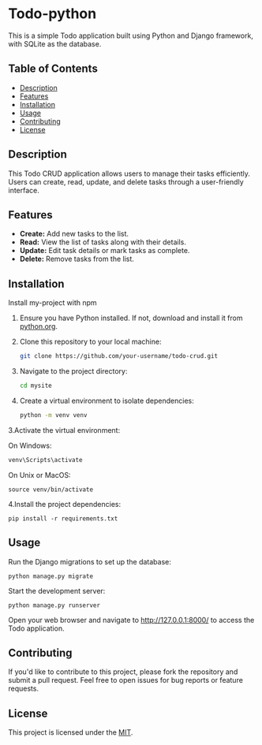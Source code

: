 # Todo-python

This is a simple Todo application built using Python and Django framework, with SQLite as the database.

## Table of Contents

- [Description](#description)
- [Features](#features)
- [Installation](#installation)
- [Usage](#usage)
- [Contributing](#contributing)
- [License](#license)

## Description

This Todo CRUD application allows users to manage their tasks efficiently. Users can create, read, update, and delete tasks through a user-friendly interface.

## Features

- **Create:** Add new tasks to the list.
- **Read:** View the list of tasks along with their details.
- **Update:** Edit task details or mark tasks as complete.
- **Delete:** Remove tasks from the list.

## Installation

Install my-project with npm
1. Ensure you have Python installed. If not, download and install it from [python.org](https://www.python.org/).

2. Clone this repository to your local machine:

   ```bash
   git clone https://github.com/your-username/todo-crud.git

1. Navigate to the project directory:
   ```bash
   cd mysite

2. Create a virtual environment to isolate dependencies:
   ```bash
   python -m venv venv

3.Activate the virtual environment:

On Windows:
```bash
venv\Scripts\activate

```
On Unix or MacOS:
```
source venv/bin/activate
```
4.Install the project dependencies:
```
pip install -r requirements.txt
```
## Usage

Run the Django migrations to set up the database:
```
python manage.py migrate
```
Start the development server:
```
python manage.py runserver
```
Open your web browser and navigate to http://127.0.0.1:8000/ to access the Todo application.
## Contributing
If you'd like to contribute to this project, please fork the repository and submit a pull request. Feel free to open issues for bug reports or feature requests.

## License
This project is licensed under the [MIT](https://choosealicense.com/licenses/mit/).



